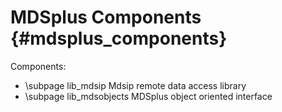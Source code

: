 MDSplus Components  {#mdsplus_components}
==================


Components:

* \subpage lib_mdsip Mdsip remote data access library
* \subpage lib_mdsobjects MDSplus object oriented interface

